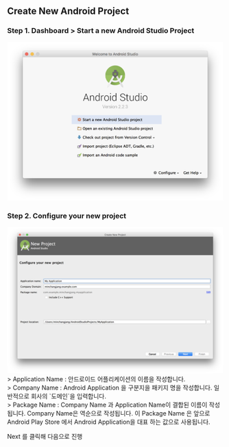 ## Create New Android Project

### Step 1. Dashboard > Start a new Android Studio Project
<img src="./imgs/Dashboard.png" />

### Step 2. Configure your new project
<img src="./imgs/1. New Project.png" />
> Application Name : 안드로이드 어플리케이션의 이름을 작성합니다.<br/>
> Company Name : Android Application 을 구분지을 패키지 명을 작성합니다. 일반적으로 회사의 `도메인`을 입력합니다.<br/>
> Package Name : Company Name 과 Application Name이 결합된 이름이 작성됩니다. Company Name은 역순으로 작성됩니다. 이 Package Name 은 앞으로 Android Play Store 에서 Android Application을 대표 하는 값으로 사용됩니다.

Next 를 클릭해 다음으로 진행
